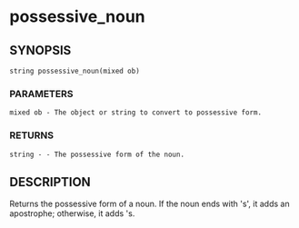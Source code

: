 # possessive_noun

## SYNOPSIS

    string possessive_noun(mixed ob)

### PARAMETERS

    mixed ob - The object or string to convert to possessive form.

### RETURNS

    string - - The possessive form of the noun.

## DESCRIPTION

Returns the possessive form of a noun. If the noun ends with 's',
it adds an apostrophe; otherwise, it adds 's.
